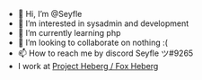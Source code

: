 - 👋 Hi, I’m @Seyfle
- 👀 I’m interested in sysadmin and development
- 🌱 I’m currently learning php
- 💞️ I’m looking to collaborate on nothing :(
- 📫 How to reach me by discord Seyfle ツ#9265
- I work at [Project Heberg / Fox Heberg](https://projectheberg.fr)
<!---
Seyfle/Seyfle is a ✨ special ✨ repository because its `README.md` (this file) appears on your GitHub profile.
You can click the Preview link to take a look at your changes.
--->
